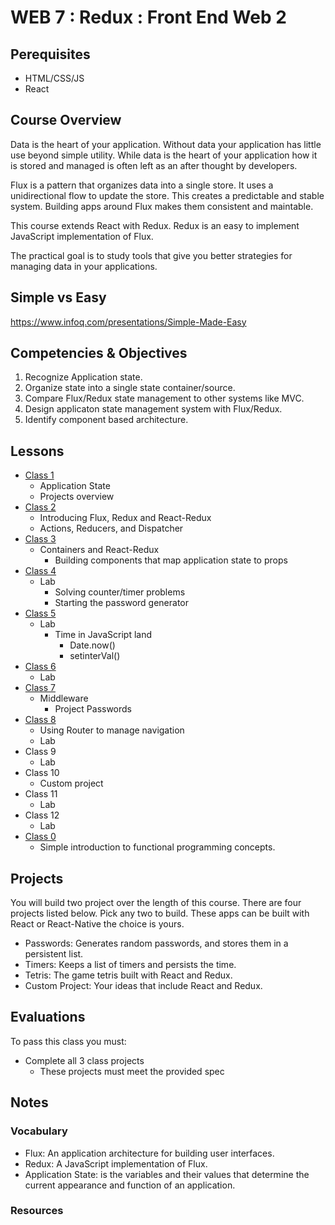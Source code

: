 # WEB 7 : Redux : Front End Web 2

## Perequisites 

- HTML/CSS/JS 
- React

## Course Overview

Data is the heart of your application. Without data your application 
has little use beyond simple utility. While data is the heart of your 
application how it is stored and managed is often left as an after 
thought by developers. 

Flux is a pattern that organizes data into a single store. It uses a 
unidirectional flow to update the store. This creates a predictable 
and stable system. Building apps around Flux makes them consistent 
and maintable. 

This course extends React with Redux. Redux is an easy to implement 
JavaScript implementation of Flux.

The practical goal is to study tools that give you better strategies 
for managing data in your applications. 

## Simple vs Easy

https://www.infoq.com/presentations/Simple-Made-Easy

## Competencies & Objectives 

1. Recognize Application state.
1. Organize state into a single state container/source.   
1. Compare Flux/Redux state management to other systems like MVC.
1. Design applicaton state management system with Flux/Redux.
1. Identify component based architecture. 

## Lessons 

- [Class 1](01-intro)
  - Application State
  - Projects overview 
- [Class 2](02-redux)
  - Introducing Flux, Redux and React-Redux
  - Actions, Reducers, and Dispatcher
- [Class 3](03-react-redux)
  - Containers and React-Redux
    - Building components that map application state to props
- [Class 4](04-timers-lab)
  - Lab
    - Solving counter/timer problems
    - Starting the password generator
- [Class 5](05-timers-lab-2)
  - Lab
    - Time in JavaScript land
      - Date.now()
      - setinterVal()
- [Class 6](06-passwords)
  - Lab  
- [Class 7](07-redux-thunk)
  - Middleware
    - Project Passwords
- [Class 8](08-redux-router) 
  - Using Router to manage navigation
  - Lab 
- Class 9
  - Lab
- Class 10
  - Custom project
- Class 11
  - Lab
- Class 12
  - Lab
- [Class 0](00-functional-programming) 
  - Simple introduction to functional programming concepts. 

## Projects 

You will build two project over the length of this course. There are four projects
listed below. Pick any two to build. These apps can be built with React or 
React-Native the choice is yours. 

- Passwords: Generates random passwords, and stores them in a persistent list.  
- Timers: Keeps a list of timers and persists the time. 
- Tetris: The game tetris built with React and Redux. 
- Custom Project: Your ideas that include React and Redux. 

## Evaluations

To pass this class you must: 

- Complete all 3 class projects
  - These projects must meet the provided spec

## Notes 

### Vocabulary

- Flux: An application architecture for building user interfaces. 
- Redux: A JavaScript implementation of Flux. 
- Application State: is the variables and their values that determine
the current appearance and function of an application. 

### Resources

